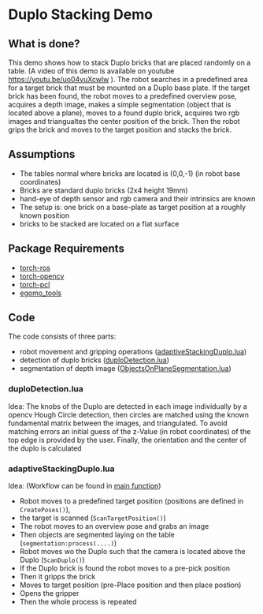 # Duplo Stacking Demo

## What is done?
This demo shows how to stack Duplo bricks that are placed randomly on a table. (A video of this demo is available on youtube https://youtu.be/uo04vuXcwlw ). The robot searches in a predefined area for a target brick that must be mounted on a Duplo base plate. If the target brick has been found, the robot moves to a predefined overview pose, acquires a depth image, makes a simple segmentation (object that is located above a plane), moves to a found duplo brick, acquires two rgb images and triangualtes the center position of the brick. Then the robot grips the brick and moves to the target position and stacks the brick.

## Assumptions
- The tables normal where bricks are located is (0,0,-1) (in robot base coordinates)
- Bricks are standard duplo bricks (2x4 height 19mm)
- hand-eye of depth sensor and rgb camera and their intrinsics are known
- The setup is: one brick on a base-plate as target position at a roughly known position
- bricks to be stacked are located on a flat surface 

## Package Requirements
- [torch-ros](http://github.com/xamla/torch-ros)
- [torch-opencv](https://github.com/VisionLabs/torch-opencv/)
- [torch-pcl](http://github.com/xamla/torch-pcl)
- [egomo_tools](https://github.com/Xamla/xamla_egomo/tree/master/egomo_tools)

## Code
The code consists of three parts:
- robot movement and gripping operations ([adaptiveStackingDuplo.lua](adaptiveStackingDuplo.lua))
- detection of duplo bricks ([duploDetection.lua](duploDetection.lua))
- segmentation of depth image ([ObjectsOnPlaneSegmentation.lua](ObjectsOnPlaneSegmentation.lua))

### duploDetection.lua
Idea: The knobs of the Duplo are detected in each image individually by a opencv Hough Circle detection, then circles are matched using the known fundamental matrix between the images, and triangulated. To avoid matching errors an initial guess of the z-Value (in robot coordinates) of the top edge is provided by the user. Finally, the orientation and the center of the duplo is calculated

### adaptiveStackingDuplo.lua
Idea: (Workflow can be found in [main function](https://github.com/Xamla/xamla_egomo/blob/master/egomo_demos/duplo_stacking/adaptiveStackingDuplo.lua#L279))
- Robot moves to a predefined target position (positions are defined in `CreatePoses()`), 
- the target is scanned (`ScanTargetPosition()`)
- The robot moves to an overview pose and grabs an image
- Then objects are segmented laying on the table (`segmentation:process(....)`)
- Robot moves wo the Duplo such that the camera is located above the Duplo (`ScanDuplo()`)
- If the Duplo brick is found the robot moves to a pre-pick position
- Then it gripps the brick
- Moves to target position (pre-Place position and then place postion)
- Opens the gripper
- Then the whole process is repeated





